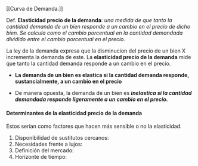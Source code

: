 [[Curva de Demanda.]]

Def. **Elasticidad precio de la demanda**: *una medida de que tanto la cantidad demanda de un bien responde a un cambio en el precio de dicho bien. Se calcula como el cambio porcentual en la cantidad demandada dividido entre el cambio porcentual en el precio.*

La ley de la demanda expresa que la disminucion del precio de un bien X incrementa la demanda de este. La **elasticidad precio de la demanda** mide que tanto la cantidad demanda responde a un cambio en el precio. 

+ **La demanda de un bien es elastica si la cantidad demanda responde, sustancialmente, a un cambio en el precio**

* De manera opuesta, la demanda de un bien es ***inelastica si la cantidad demandada responde ligeramente a un cambio en el precio.***
#### Determinantes de la elasticidad precio de la demanda

Estos serían como factores que hacen más sensible o no la elasticidad.
1. Disponibilidad de sustitutos cercanos: 
2. Necesidades frente a lujos:
3. Definición del mercado:
4. Horizonte de tiempo:


